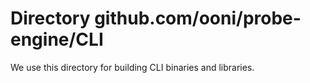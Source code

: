 # Directory github.com/ooni/probe-engine/CLI

We use this directory for building CLI binaries and libraries.
